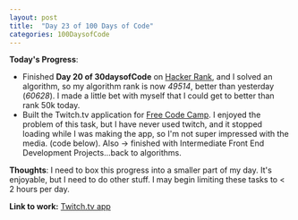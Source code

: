 ```yaml
---
layout: post
title:  "Day 23 of 100 Days of Code"
categories: 100DaysofCode
---
```


**Today's Progress**:
+ Finished **Day 20 of 30daysofCode** on [Hacker Rank](http://www.hackerrank.com), and I solved an algorithm, so my algorithm rank is now *49514*, better than yesterday (*60628*). I made a little bet with myself that I could get to better than rank 50k today. 
+ Built the Twitch.tv application for [Free Code Camp]( https://www.freecodecamp.org). I enjoyed the problem of this task, but I have never used twitch, and it stopped loading while I was making the app, so I'm not super impressed with the media. (code below). Also -> finished with Intermediate Front End Development Projects...back to algorithms.

**Thoughts**: I need to box this progress into a smaller part of my day. It's enjoyable, but I need to do other stuff. I may begin limiting these tasks to < 2 hours per day.   

**Link to work:**  [Twitch.tv app](https://codepen.io/jessachandler/pen/dzyrEb) 
